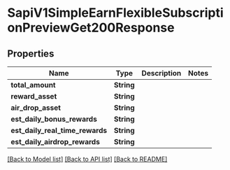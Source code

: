 # SapiV1SimpleEarnFlexibleSubscriptionPreviewGet200Response

## Properties

Name | Type | Description | Notes
------------ | ------------- | ------------- | -------------
**total_amount** | **String** |  | 
**reward_asset** | **String** |  | 
**air_drop_asset** | **String** |  | 
**est_daily_bonus_rewards** | **String** |  | 
**est_daily_real_time_rewards** | **String** |  | 
**est_daily_airdrop_rewards** | **String** |  | 

[[Back to Model list]](../README.md#documentation-for-models) [[Back to API list]](../README.md#documentation-for-api-endpoints) [[Back to README]](../README.md)


